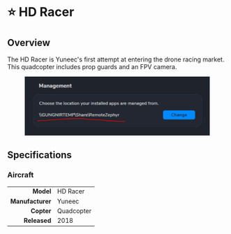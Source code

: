 # ⭐ HD Racer

## Overview

The HD Racer is Yuneec's first attempt at entering the drone racing market.  This quadcopter includes prop guards and an FPV camera.

<figure><img src="../../.gitbook/assets/image (15) (1) (1).png" alt=""><figcaption></figcaption></figure>

## Specifications

### Aircraft

|                  |            |
| ---------------: | ---------- |
|        **Model** | HD Racer   |
| **Manufacturer** | Yuneec     |
|       **Copter** | Quadcopter |
|     **Released** | 2018       |
